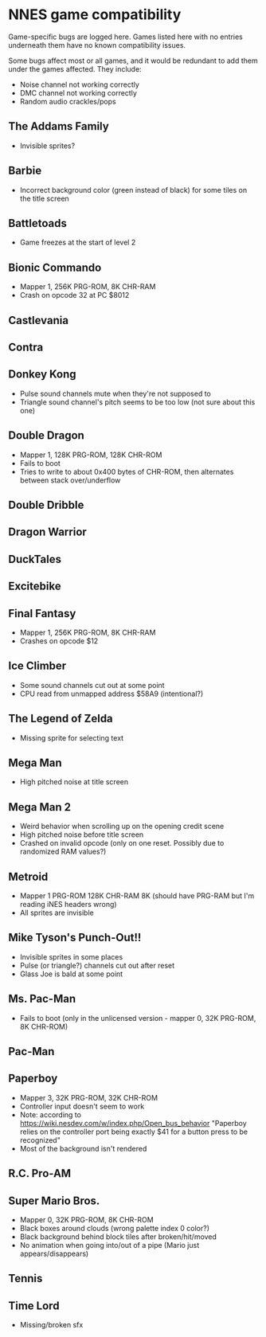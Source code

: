 # NNES game compatibility
Game-specific bugs are logged here.
Games listed here with no entries underneath them have no known compatibility issues.

Some bugs affect most or all games, and it would be redundant to add them under the games affected. They include:
* Noise channel not working correctly
* DMC channel not working correctly
* Random audio crackles/pops

## The Addams Family
* Invisible sprites?

## Barbie
* Incorrect background color (green instead of black) for some tiles on the title screen

## Battletoads
* Game freezes at the start of level 2

## Bionic Commando
* Mapper 1, 256K PRG-ROM, 8K CHR-RAM
* Crash on opcode 32 at PC $8012

## Castlevania

## Contra

## Donkey Kong
* Pulse sound channels mute when they're not supposed to
* Triangle sound channel's pitch seems to be too low (not sure about this one)

## Double Dragon
* Mapper 1, 128K PRG-ROM, 128K CHR-ROM
* Fails to boot
* Tries to write to about 0x400 bytes of CHR-ROM, then alternates between stack over/underflow

## Double Dribble

## Dragon Warrior

## DuckTales

## Excitebike

## Final Fantasy
* Mapper 1, 256K PRG-ROM, 8K CHR-RAM
* Crashes on opcode $12

## Ice Climber
* Some sound channels cut out at some point
* CPU read from unmapped address $58A9 (intentional?)

## The Legend of Zelda
* Missing sprite for selecting text

## Mega Man
* High pitched noise at title screen

## Mega Man 2
* Weird behavior when scrolling up on the opening credit scene
* High pitched noise before title screen
* Crashed on invalid opcode (only on one reset. Possibly due to randomized RAM values?)

## Metroid
* Mapper 1 PRG-ROM 128K CHR-RAM 8K (should have PRG-RAM but I'm reading iNES headers wrong)
* All sprites are invisible

## Mike Tyson's Punch-Out!!
* Invisible sprites in some places
* Pulse (or triangle?) channels cut out after reset
* Glass Joe is bald at some point

## Ms. Pac-Man
* Fails to boot (only in the unlicensed version - mapper 0, 32K PRG-ROM, 8K CHR-ROM)

## Pac-Man

## Paperboy
* Mapper 3, 32K PRG-ROM, 32K CHR-ROM
* Controller input doesn't seem to work
* Note: according to https://wiki.nesdev.com/w/index.php/Open_bus_behavior "Paperboy relies on the controller port being exactly $41 for a button press to be recognized"
* Most of the background isn't rendered

## R.C. Pro-AM

## Super Mario Bros.
* Mapper 0, 32K PRG-ROM, 8K CHR-ROM
* Black boxes around clouds (wrong palette index 0 color?)
* Black background behind block tiles after broken/hit/moved
* No animation when going into/out of a pipe (Mario just appears/disappears)

## Tennis

## Time Lord
* Missing/broken sfx